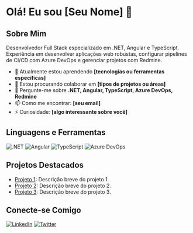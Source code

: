 # Olá! Eu sou [Seu Nome] 👋

## Sobre Mim

Desenvolvedor Full Stack especializado em .NET, Angular e TypeScript. Experiência em desenvolver aplicações web robustas, configurar pipelines de CI/CD com Azure DevOps e gerenciar projetos com Redmine.

- 🌱 Atualmente estou aprendendo **[tecnologias ou ferramentas específicas]**
- 👯 Estou procurando colaborar em **[tipos de projetos ou áreas]**
- 💬 Pergunte-me sobre **.NET, Angular, TypeScript, Azure DevOps, Redmine**
- 📫 Como me encontrar: **[seu email]**
- ⚡ Curiosidade: **[algo interessante sobre você]**

## Linguagens e Ferramentas

![.NET](https://img.shields.io/badge/-dotnet-512BD4?style=flat&logo=dotnet&logoColor=white)
![Angular](https://img.shields.io/badge/-Angular-DD0031?style=flat&logo=angular&logoColor=white)
![TypeScript](https://img.shields.io/badge/-TypeScript-3178C6?style=flat&logo=typescript&logoColor=white)
![Azure DevOps](https://img.shields.io/badge/-Azure%20DevOps-0078D7?style=flat&logo=azure-devops&logoColor=white)

## Projetos Destacados

- [Projeto 1](https://github.com/seuusuario/projeto1): Descrição breve do projeto 1.
- [Projeto 2](https://github.com/seuusuario/projeto2): Descrição breve do projeto 2.
- [Projeto 3](https://github.com/seuusuario/projeto3): Descrição breve do projeto 3.

## Conecte-se Comigo

[![LinkedIn](https://img.shields.io/badge/-LinkedIn-0A66C2?style=flat&logo=linkedin&logoColor=white)](https://www.linkedin.com/in/seuperfil)
[![Twitter](https://img.shields.io/badge/-Twitter-1DA1F2?style=flat&logo=twitter&logoColor=white)](https://twitter.com/seuperfil)
